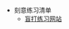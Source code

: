 - 刻意练习清单
	- [盲打练习网站](https://blog.csdn.net/qq_43827595/article/details/106154147#:~:text=%E6%89%93%E5%AD%97%E6%98%AF%E4%B8%80%E7%A7%8D%E8%82%8C%E8%82%89%E6%80%A7,..._%E7%9B%B2%E6%89%93%E7%BD%91%E7%AB%99)